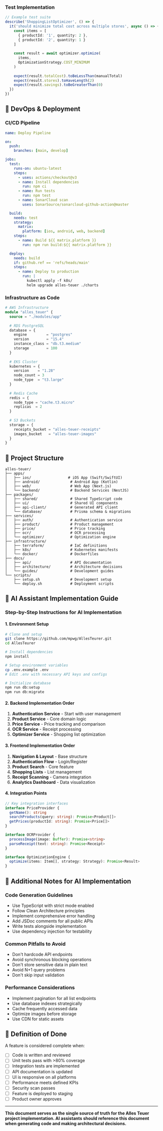 ### Test Implementation
```typescript
// Example test suite
describe('ShoppingListOptimizer', () => {
  it('should minimize total cost across multiple stores', async () => {
    const items = [
      { productId: '1', quantity: 2 },
      { productId: '2', quantity: 1 }
    ]
    
    const result = await optimizer.optimize(
      items,
      OptimizationStrategy.COST_MINIMUM
    )
    
    expect(result.totalCost).toBeLessThan(manualTotal)
    expect(result.stores).toHaveLength(2)
    expect(result.savings).toBeGreaterThan(0)
  })
})
```

## 🔄 DevOps & Deployment

### CI/CD Pipeline
```yaml
name: Deploy Pipeline

on:
  push:
    branches: [main, develop]

jobs:
  test:
    runs-on: ubuntu-latest
    steps:
      - uses: actions/checkout@v3
      - name: Install dependencies
        run: npm ci
      - name: Run tests
        run: npm test
      - name: SonarCloud scan
        uses: SonarSource/sonarcloud-github-action@master

  build:
    needs: test
    strategy:
      matrix:
        platform: [ios, android, web, backend]
    steps:
      - name: Build ${{ matrix.platform }}
        run: npm run build:${{ matrix.platform }}

  deploy:
    needs: build
    if: github.ref == 'refs/heads/main'
    steps:
      - name: Deploy to production
        run: |
          kubectl apply -f k8s/
          helm upgrade alles-teuer ./charts
```

### Infrastructure as Code
```terraform
# AWS Infrastructure
module "alles_teuer" {
  source = "./modules/app"
  
  # RDS PostgreSQL
  database = {
    engine         = "postgres"
    version        = "15.4"
    instance_class = "db.t3.medium"
    storage        = 100
  }
  
  # EKS Cluster
  kubernetes = {
    version    = "1.28"
    node_count = 3
    node_type  = "t3.large"
  }
  
  # Redis Cache
  redis = {
    node_type = "cache.t3.micro"
    replicas  = 2
  }
  
  # S3 Buckets
  storage = {
    receipts_bucket = "alles-teuer-receipts"
    images_bucket   = "alles-teuer-images"
  }
}
```

## 📁 Project Structure

```
alles-teuer/
├── apps/
│   ├── ios/                 # iOS App (Swift/SwiftUI)
│   ├── android/              # Android App (Kotlin)
│   ├── web/                  # Web App (Next.js)
│   └── backend/              # Backend Services (NestJS)
├── packages/
│   ├── shared/               # Shared TypeScript code
│   ├── ui/                   # Shared UI components
│   ├── api-client/           # Generated API client
│   └── database/             # Prisma schema & migrations
├── services/
│   ├── auth/                 # Authentication service
│   ├── product/              # Product management
│   ├── price/                # Price tracking
│   ├── ocr/                  # OCR processing
│   └── optimizer/            # Optimization engine
├── infrastructure/
│   ├── terraform/            # IaC definitions
│   ├── k8s/                  # Kubernetes manifests
│   └── docker/               # Dockerfiles
├── docs/
│   ├── api/                  # API documentation
│   ├── architecture/         # Architecture decisions
│   └── guides/               # Development guides
└── scripts/
    ├── setup.sh              # Development setup
    └── deploy.sh             # Deployment scripts
```

## 🤖 AI Assistant Implementation Guide

### Step-by-Step Instructions for AI Implementation

#### 1. Environment Setup
```bash
# Clone and setup
git clone https://github.com/mpwg/AllesTeurer.git
cd AllesTeurer

# Install dependencies
npm install

# Setup environment variables
cp .env.example .env
# Edit .env with necessary API keys and configs

# Initialize database
npm run db:setup
npm run db:migrate
```

#### 2. Backend Implementation Order
1. **Authentication Service** - Start with user management
2. **Product Service** - Core domain logic
3. **Price Service** - Price tracking and comparison
4. **OCR Service** - Receipt processing
5. **Optimizer Service** - Shopping list optimization

#### 3. Frontend Implementation Order
1. **Navigation & Layout** - Base structure
2. **Authentication Flow** - Login/Register
3. **Product Search** - Core feature
4. **Shopping Lists** - List management
5. **Receipt Scanning** - Camera integration
6. **Analytics Dashboard** - Data visualization

#### 4. Integration Points
```typescript
// Key integration interfaces
interface PriceProvider {
  getName(): string
  searchProducts(query: string): Promise<Product[]>
  getPrices(productId: string): Promise<Price[]>
}

interface OCRProvider {
  processImage(image: Buffer): Promise<string>
  parseReceipt(text: string): Promise<Receipt>
}

interface OptimizationEngine {
  optimize(items: Item[], strategy: Strategy): Promise<Result>
}
```

## 📝 Additional Notes for AI Implementation

### Code Generation Guidelines
- Use TypeScript with strict mode enabled
- Follow Clean Architecture principles
- Implement comprehensive error handling
- Add JSDoc comments for all public APIs
- Write tests alongside implementation
- Use dependency injection for testability

### Common Pitfalls to Avoid
- Don't hardcode API endpoints
- Avoid synchronous blocking operations
- Don't store sensitive data in plain text
- Avoid N+1 query problems
- Don't skip input validation

### Performance Considerations
- Implement pagination for all list endpoints
- Use database indexes strategically
- Cache frequently accessed data
- Optimize images before storage
- Use CDN for static assets

## 🎯 Definition of Done

A feature is considered complete when:
- [ ] Code is written and reviewed
- [ ] Unit tests pass with >80% coverage
- [ ] Integration tests are implemented
- [ ] API documentation is updated
- [ ] UI is responsive on all platforms
- [ ] Performance meets defined KPIs
- [ ] Security scan passes
- [ ] Feature is deployed to staging
- [ ] Product owner approves

---

**This document serves as the single source of truth for the Alles Teuer project implementation. AI assistants should reference this document when generating code and making architectural decisions.**
